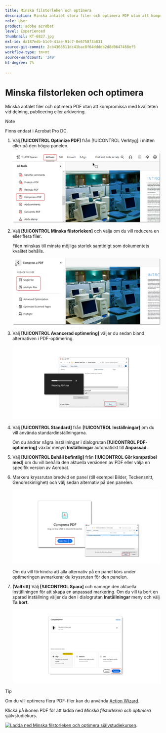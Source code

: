 ```yaml
---
title: Minska filstorleken och optimera
description: Minska antalet stora filer och optimera PDF utan att kompromissa med kvaliteten på delning, publicering eller arkivering
role: User
product: adobe acrobat
level: Experienced
thumbnail: KT-6827.jpg
exl-id: da187edb-b1c9-41ae-91c7-0e6758f3a831
source-git-commit: 2cb4368511dc41bac8f64ddddb2d8d0647488ef5
workflow-type: tm+mt
source-wordcount: '249'
ht-degree: 7%

---
```


# Minska filstorleken och optimera

Minska antalet filer och optimera PDF utan att kompromissa med kvaliteten vid delning, publicering eller arkivering.

>[!NOTE]
>
>Finns endast i Acrobat Pro DC.

1. Välj **[!UICONTROL Optimize PDF]** från [!UICONTROL Verktyg] i mitten eller på den högra panelen.

   ![Reducera steg 1](../assets/Reduce_1.png)

1. Välj **[!UICONTROL Minska filstorleken]** och välja om du vill reducera en eller flera filer.

   Filen minskas till minsta möjliga storlek samtidigt som dokumentets kvalitet behålls.

   ![Reducera steg 2](../assets/Reduce_2.png)

1. Välj **[!UICONTROL Avancerad optimering]** väljer du sedan bland alternativen i PDF-optimering.

   ![Reducera steg 3](../assets/Reduce_3.png)

1. Välj **[!UICONTROL Standard]** från **[!UICONTROL Inställningar]** om du vill använda standardinställningarna.

   Om du ändrar några inställningar i dialogrutan **[!UICONTROL PDF-optimering]** växlar menyn **Inställningar** automatiskt till **Anpassad**.

1. Välj **[!UICONTROL Behåll befintlig]** från **[!UICONTROL Gör kompatibel med]** om du vill behålla den aktuella versionen av PDF eller välja en specifik version av Acrobat.

1. Markera kryssrutan bredvid en panel (till exempel Bilder, Teckensnitt, Genomskinlighet) och välj sedan alternativ på den panelen.

   ![Reducera steg 5](../assets/Reduce_5.png)

   Om du vill förhindra att alla alternativ på en panel körs under optimeringen avmarkerar du kryssrutan för den panelen.

1. **(Valfritt)** Välj **[!UICONTROL Spara]** och namnge den aktuella inställningen för att skapa en anpassad markering. Om du vill ta bort en sparad inställning väljer du den i dialogrutan **Inställningar** meny och välj **Ta bort**.

   ![Reducera steg 6](../assets/Reduce_6.png)

>[!TIP]
>
>Om du vill optimera flera PDF-filer kan du använda [Action Wizard](../advanced-tasks/action.md).

Klicka på ikonen PDF för att ladda ned *Minska filstorleken och optimera* självstudiekurs.

[![Ladda ned Minska filstorleken och optimera självstudiekursen](../assets/acrobat_PDF_96.png)](../assets/AcrobatDCReduce.pdf).
